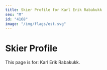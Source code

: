```yaml
---
title: Skier Profile for Karl Erik Rabakukk
sex: "M"
id: "4168"
image: "/img/flags/est.svg" 
---
```


# Skier Profile

This page is for: Karl Erik Rabakukk.
    